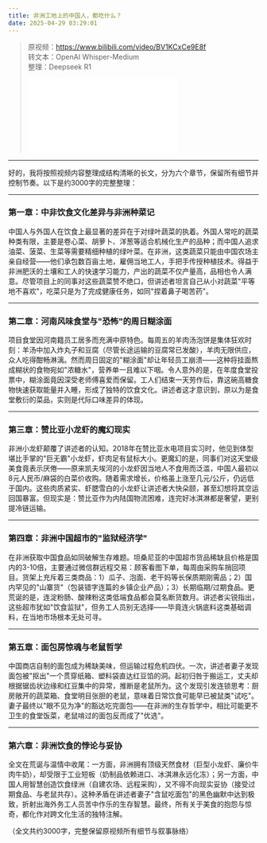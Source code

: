 ```yaml
---
title: 非洲工地上的中国人，都吃什么？
date: 2025-04-29 03:29:01
---
```


> 原视频：https://www.bilibili.com/video/BV1KCxCe9E8f<br>转文本：OpenAI Whisper-Medium<br>整理：Deepseek R1
>
> <iframe src="//player.bilibili.com/player.html?bvid=BV1KCxCe9E8f&autoplay=0" scrolling="no" border="0" frameborder="no" framespacing="0" allowfullscreen="true"></iframe>

---

好的，我将按照视频内容整理成结构清晰的长文，分为六个章节，保留所有细节并控制节奏。以下是约3000字的完整整理：

---

### 第一章：中非饮食文化差异与非洲种菜记
中国人与外国人在饮食上最显著的差异在于对绿叶蔬菜的执着。外国人常吃的蔬菜种类有限，主要是卷心菜、胡萝卜、洋葱等适合机械化生产的品种；而中国人追求油菜、菠菜、生菜等需要精细种植的绿叶菜。在非洲，这类蔬菜只能由中国农场主亲自经营——他们承包数百亩土地，雇佣当地工人，手把手传授种植技术。得益于非洲肥沃的土壤和工人的快速学习能力，产出的蔬菜不仅产量高，品相也令人满意。尽管项目上的同事对这些蔬菜赞不绝口，但讲述者坦言自己从小对蔬菜"平等地不喜欢"，吃菜只是为了完成健康任务，如同"捏着鼻子喝苦药"。

---

### 第二章：河南风味食堂与"恐怖"的周日糊涂面
项目食堂因河南籍员工居多而充满中原特色。每周五的羊肉汤泡饼是集体狂欢时刻：羊汤中加入炸丸子和豆腐（尽管长途运输的豆腐常已发酸），羊肉无限供应，众人吃得酣畅淋漓。然而周日固定的"糊涂面"却让年轻员工崩溃——这种将挂面熬成糊状的食物宛如"浓糖水"，营养单一且难以下咽。令人意外的是，在年度食堂投票中，糊涂面竟因深受老师傅喜爱而保留。工人们结束一天劳作后，靠这碗高糖食物快速获取能量并入睡，形成了独特的饮食文化。讲述者这才意识到，原以为是食堂敷衍的菜品，实则是代际口味差异的体现。

---

### 第三章：赞比亚小龙虾的魔幻现实
非洲小龙虾颠覆了讲述者的认知。2018年在赞比亚水电项目实习时，他见到体型堪比手掌的"巨无霸"小龙虾，虾肉足有鼠标大小。更魔幻的是，同事们对这天堂级美食竟表示厌倦——原来凯夫埃河的小龙虾因当地人不食用而泛滥，中国人最初以8元人民币/麻袋的白菜价收购。随着需求增长，价格虽上涨至几元/公斤，仍远低于国内。这些肉质紧实、虾腮雪白的小龙虾让讲述者大快朵颐，甚至幻想将其空运回国暴富。但现实是：赞比亚作为内陆国物流困难，连完好冰淇淋都是奢望，更别提冷链运输。

---

### 第四章：非洲中国超市的"监狱经济学"
在非洲获取中国食品如同破解生存难题。坦桑尼亚的中国超市货品稀缺且价格是国内的3-10倍，主要通过微信群远程交易：顾客看图下单，每周由采购车捎回项目。货架上充斥着三类商品：1）瓜子、泡面、老干妈等长保质期刚需品；2）国内罕见的"山寨货"（包装错字连篇的乡镇企业产品）；3）长期临期/过期食品。更荒诞的是，连淀粉肠、酸辣粉这类低端食品都会莫名断货数月。讲述者尖锐指出，这些超市犹如"饮食监狱"，但务工人员别无选择——毕竟连火锅底料这类基础调料，在当地市场根本无处可寻。

---

### 第五章：面包房惊魂与老鼠哲学
中国商店自制的面包成为稀缺美味，但运输过程危机四伏。一次，讲述者妻子发现面包被"抠出"一个贯穿纸箱、塑料袋直达红豆馅的洞。起初归咎于搬运工，丈夫却根据锯齿状边缘和红豆集中的异常，推断是老鼠所为。这个发现引发连锁思考：厨房敞开的蔬菜箱、食堂明目张胆的老鼠，意味着日常饮食可能早已被鼠类"试吃"。妻子最终以"眼不见为净"的豁达吃完面包——在非洲的生存哲学中，相比可能更不卫生的食堂饭菜，老鼠啃过的面包反而成了"优选"。

---

### 第六章：非洲饮食的悖论与妥协
全文在荒诞与温情中收尾：一方面，非洲拥有顶级天然食材（巨型小龙虾、廉价牛肉牛奶），却受限于工业短板（奶制品依赖进口、冰淇淋永远化冻）；另一方面，中国人用智慧创造饮食绿洲（自建农场、远程采购），又不得不向现实妥协（接受过期食品、与老鼠共存）。这种矛盾在讲述者妻子"含鼠吃面包"的黑色幽默中达到极致，折射出海外务工人员苦中作乐的生存智慧。最终，所有关于美食的抱怨与惊奇，都化作对跨文化生活的独特注解。

（全文共约3000字，完整保留原视频所有细节与叙事脉络）